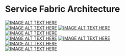 # Service Fabric Architecture

[![IMAGE ALT TEXT HERE](https://github.com/GitTorre/service-fabric/blob/master/Architecture/Images/Management.png)](https://github.com/GitTorre/service-fabric/tree/master/src/prod/src/Management/README.md)  
[![IMAGE ALT TEXT HERE](https://github.com/GitTorre/service-fabric/blob/master/Architecture/Images/Naming.png)](https://github.com/GitTorre/service-fabric/tree/master/src/prod/src/Naming/README.md) [![IMAGE ALT TEXT HERE](https://github.com/GitTorre/service-fabric/blob/master/Architecture/Images/Hosting.png)](https://github.com/GitTorre/service-fabric/tree/master/src/prod/src/Hosting2/README.md) [![IMAGE ALT TEXT HERE](https://github.com/GitTorre/service-fabric/blob/master/Architecture/Images/Application.png)](https://github.com/GitTorre/service-fabric/tree/master/src/prod/src/Application)  
[![IMAGE ALT TEXT HERE](https://github.com/GitTorre/service-fabric/blob/master/Architecture/Images/Communication.png)](https://github.com/GitTorre/service-fabric/tree/master/src/prod/src/Communication/README.md) [![IMAGE ALT TEXT HERE](https://github.com/GitTorre/service-fabric/blob/master/Architecture/Images/Reliability.png)](https://github.com/GitTorre/service-fabric/tree/master/src/prod/src/Reliability/README.md)
[![IMAGE ALT TEXT HERE](https://github.com/GitTorre/service-fabric/blob/master/Architecture/Images/Federation.png)](https://github.com/GitTorre/service-fabric/tree/master/src/prod/src/Federation/README.md)  
[![IMAGE ALT TEXT HERE](https://github.com/GitTorre/service-fabric/blob/master/Architecture/Images/Transport.png)](https://github.com/GitTorre/service-fabric/tree/master/src/prod/src/Transport/README.md)
